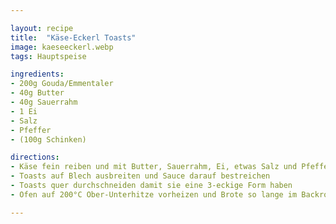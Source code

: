 ```yaml
---

layout: recipe
title:  "Käse-Eckerl Toasts"
image: kaeseeckerl.webp
tags: Hauptspeise

ingredients:
- 200g Gouda/Emmentaler
- 40g Butter
- 40g Sauerrahm
- 1 Ei
- Salz
- Pfeffer
- (100g Schinken)

directions:
- Käse fein reiben und mit Butter, Sauerrahm, Ei, etwas Salz und Pfeffer vermischen
- Toasts auf Blech ausbreiten und Sauce darauf bestreichen
- Toasts quer durchschneiden damit sie eine 3-eckige Form haben
- Ofen auf 200°C Ober-Unterhitze vorheizen und Brote so lange im Backrohr lassen bis der Käse leicht braun ist

---
```

